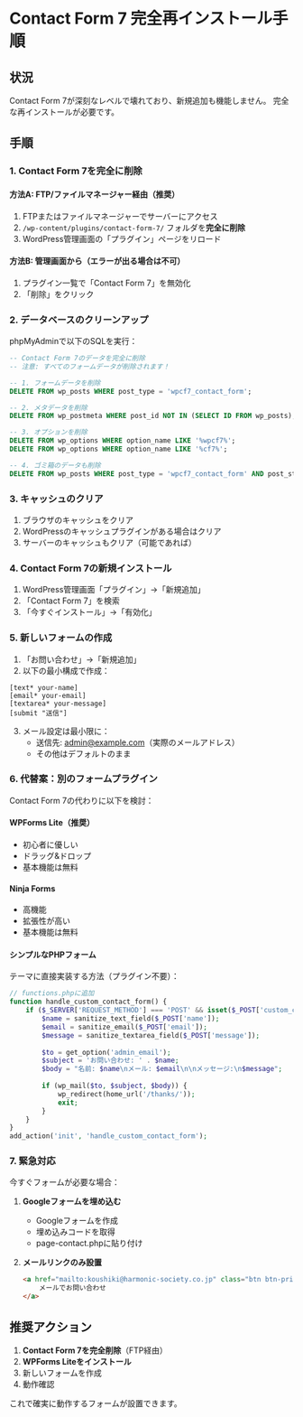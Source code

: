 # Contact Form 7 完全再インストール手順

## 状況
Contact Form 7が深刻なレベルで壊れており、新規追加も機能しません。
完全な再インストールが必要です。

## 手順

### 1. Contact Form 7を完全に削除

#### 方法A: FTP/ファイルマネージャー経由（推奨）
1. FTPまたはファイルマネージャーでサーバーにアクセス
2. `/wp-content/plugins/contact-form-7/` フォルダを**完全に削除**
3. WordPress管理画面の「プラグイン」ページをリロード

#### 方法B: 管理画面から（エラーが出る場合は不可）
1. プラグイン一覧で「Contact Form 7」を無効化
2. 「削除」をクリック

### 2. データベースのクリーンアップ

phpMyAdminで以下のSQLを実行：

```sql
-- Contact Form 7のデータを完全に削除
-- 注意: すべてのフォームデータが削除されます！

-- 1. フォームデータを削除
DELETE FROM wp_posts WHERE post_type = 'wpcf7_contact_form';

-- 2. メタデータを削除
DELETE FROM wp_postmeta WHERE post_id NOT IN (SELECT ID FROM wp_posts);

-- 3. オプションを削除
DELETE FROM wp_options WHERE option_name LIKE '%wpcf7%';
DELETE FROM wp_options WHERE option_name LIKE '%cf7%';

-- 4. ゴミ箱のデータも削除
DELETE FROM wp_posts WHERE post_type = 'wpcf7_contact_form' AND post_status = 'trash';
```

### 3. キャッシュのクリア
1. ブラウザのキャッシュをクリア
2. WordPressのキャッシュプラグインがある場合はクリア
3. サーバーのキャッシュもクリア（可能であれば）

### 4. Contact Form 7の新規インストール
1. WordPress管理画面「プラグイン」→「新規追加」
2. 「Contact Form 7」を検索
3. 「今すぐインストール」→「有効化」

### 5. 新しいフォームの作成
1. 「お問い合わせ」→「新規追加」
2. 以下の最小構成で作成：

```
[text* your-name]
[email* your-email]
[textarea* your-message]
[submit "送信"]
```

3. メール設定は最小限に：
   - 送信先: admin@example.com（実際のメールアドレス）
   - その他はデフォルトのまま

### 6. 代替案：別のフォームプラグイン

Contact Form 7の代わりに以下を検討：

#### WPForms Lite（推奨）
- 初心者に優しい
- ドラッグ&ドロップ
- 基本機能は無料

#### Ninja Forms
- 高機能
- 拡張性が高い
- 基本機能は無料

#### シンプルなPHPフォーム
テーマに直接実装する方法（プラグイン不要）：

```php
// functions.phpに追加
function handle_custom_contact_form() {
    if ($_SERVER['REQUEST_METHOD'] === 'POST' && isset($_POST['custom_contact_submit'])) {
        $name = sanitize_text_field($_POST['name']);
        $email = sanitize_email($_POST['email']);
        $message = sanitize_textarea_field($_POST['message']);
        
        $to = get_option('admin_email');
        $subject = 'お問い合わせ: ' . $name;
        $body = "名前: $name\nメール: $email\n\nメッセージ:\n$message";
        
        if (wp_mail($to, $subject, $body)) {
            wp_redirect(home_url('/thanks/'));
            exit;
        }
    }
}
add_action('init', 'handle_custom_contact_form');
```

### 7. 緊急対応

今すぐフォームが必要な場合：

1. **Googleフォームを埋め込む**
   - Googleフォームを作成
   - 埋め込みコードを取得
   - page-contact.phpに貼り付け

2. **メールリンクのみ設置**
   ```html
   <a href="mailto:koushiki@harmonic-society.co.jp" class="btn btn-primary">
       メールでお問い合わせ
   </a>
   ```

## 推奨アクション

1. **Contact Form 7を完全削除**（FTP経由）
2. **WPForms Liteをインストール**
3. 新しいフォームを作成
4. 動作確認

これで確実に動作するフォームが設置できます。
